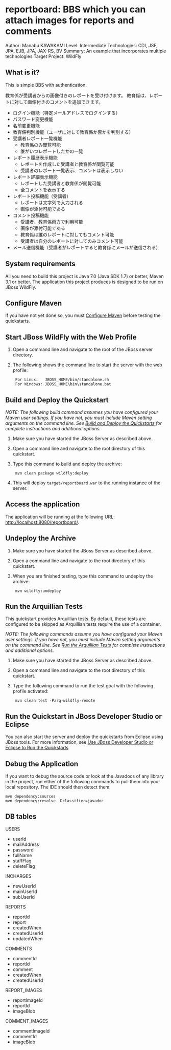 reportboard: BBS which you can attach images for reports and comments 
========================
Author: Manabu KAWAKAMI
Level: Intermediate
Technologies: CDI, JSF, JPA, EJB, JPA, JAX-RS, BV
Summary: An example that incorporates multiple technologies
Target Project: WildFly



What is it?
-----------

This is simple BBS with authentication.

教育係が受講者からの画像付きのレポートを受け付けます。
教育係は、レポートに対して画像付きのコメントを追加できます。

* ログイン機能（特定メールアドレスでログインする）
* パスワード変更機能
* 名前変更機能
* 教育係判別機能（ユーザに対して教育係か否かを判別する）
* 受講者レポート一覧機能
    * 教育係のみ閲覧可能
    * 誰がいつレポートしたかの一覧
* レポート履歴表示機能
    * レポートを作成した受講者と教育係が閲覧可能
    * 受講者のレポート一覧表示、コメントは表示しない
* レポート詳細表示機能
    * レポートした受講者と教育係が閲覧可能
    * 全コメントを表示する
* レポート投稿機能（受講者）
    * レポートは文字列で入力される
    * 画像が添付可能である
* コメント投稿機能
    * 受講者、教育係両方で利用可能
    * 画像が添付可能である
    * 教育係は誰のレポートに対してもコメント可能
    * 受講者は自分のレポートに対してのみコメント可能
* メール送信機能（受講者がレポートすると教育係にメールが送信される）




System requirements
-------------------

All you need to build this project is Java 7.0 (Java SDK 1.7) or better, Maven 3.1 or better.
The application this project produces is designed to be run on JBoss WildFly.

 
Configure Maven
---------------

If you have not yet done so, you must [Configure Maven](https://github.com/jboss-developer/jboss-developer-shared-resources/blob/master/guides/CONFIGURE_MAVEN.md) before testing the quickstarts.


Start JBoss WildFly with the Web Profile
-------------------------

1. Open a command line and navigate to the root of the JBoss server directory.
2. The following shows the command line to start the server with the web profile:

        For Linux:   JBOSS_HOME/bin/standalone.sh
        For Windows: JBOSS_HOME\bin\standalone.bat

 
Build and Deploy the Quickstart
-------------------------

_NOTE: The following build command assumes you have configured your Maven user settings. If you have not, you must include Maven setting arguments on the command line. See [Build and Deploy the Quickstarts](https://github.com/jboss-developer/jboss-eap-quickstarts#build-and-deploy-the-quickstarts) for complete instructions and additional options._

1. Make sure you have started the JBoss Server as described above.
2. Open a command line and navigate to the root directory of this quickstart.
3. Type this command to build and deploy the archive:

        mvn clean package wildfly:deploy

4. This will deploy `target/reportboard.war` to the running instance of the server.
 

Access the application 
---------------------

The application will be running at the following URL: <http://localhost:8080/reportboard/>.


Undeploy the Archive
--------------------

1. Make sure you have started the JBoss Server as described above.
2. Open a command line and navigate to the root directory of this quickstart.
3. When you are finished testing, type this command to undeploy the archive:

        mvn wildfly:undeploy


Run the Arquillian Tests 
-------------------------

This quickstart provides Arquillian tests. By default, these tests are configured to be skipped as Arquillian tests require the use of a container. 

_NOTE: The following commands assume you have configured your Maven user settings. If you have not, you must include Maven setting arguments on the command line. See [Run the Arquillian Tests](https://github.com/jboss-developer/jboss-developer-shared-resources/blob/master/guides/RUN_ARQUILLIAN_TESTS.md) for complete instructions and additional options._

1. Make sure you have started the JBoss Server as described above.
2. Open a command line and navigate to the root directory of this quickstart.
3. Type the following command to run the test goal with the following profile activated:

        mvn clean test -Parq-wildfly-remote


Run the Quickstart in JBoss Developer Studio or Eclipse
-------------------------------------
You can also start the server and deploy the quickstarts from Eclipse using JBoss tools. For more information, see [Use JBoss Developer Studio or Eclipse to Run the Quickstarts](https://github.com/jboss-developer/jboss-developer-shared-resources/blob/master/guides/USE_JBDS.md) 



Debug the Application
------------------------------------

If you want to debug the source code or look at the Javadocs of any library in the project, run either of the following commands to pull them into your local repository. The IDE should then detect them.

    mvn dependency:sources
    mvn dependency:resolve -Dclassifier=javadoc



DB tables
------------------------------------
USERS 
* userId
* mailAddress
* password 
* fullName
* staffFlag
* deleteFlag

INCHARGES
* newUserId
* mainUserId
* subUserId

REPORTS
* reportId
* report
* createdWhen
* createdUserId
* updatedWhen

COMMENTS
* commentId
* reportId
* comment
* createdWhen
* createdUserId

REPORT_IMAGES
* reportImageId
* reportId
* imageBlob

COMMENT_IMAGES
* commentImageId
* commentId
* imageBlob

